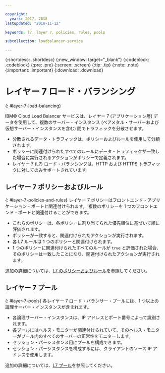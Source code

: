 ```yaml
---

copyright:
  years: 2017, 2018
lastupdated: "2018-11-12"

keywords: l7, layer 7, policies, rules, pools

subcollection: loadbalancer-service

---
```


{:shortdesc: .shortdesc}
{:new_window: target="_blank"}
{:codeblock: .codeblock}
{:pre: .pre}
{:screen: .screen}
{:tip: .tip}
{:note: .note}
{:important: .important}
{:download: .download}

# レイヤー 7 ロード・バランシング
{: #layer-7-load-balancing}

IBM© Cloud Load Balancer サービスは、レイヤー 7 (アプリケーション層) データを使用して、複数のサーバー・インスタンス (ベアメタル・サーバーおよび仮想サーバー・インスタンスを含む) 間でトラフィックを分散させます。

 * 分散されるデータ・トラフィックは、ポリシーおよびルールを使用して分類されます。
 * ポリシーに関連付けられたすべてのルールにデータ・トラフィックが一致した場合に実行されるアクションがポリシーで定義されます。
 * レイヤー 7 (L7) ロード・バランシングは、HTTP および HTTPS トラフィックに対してのみサポートされています。

## レイヤー 7 ポリシーおよびルール
{: #layer-7-policies-and-rules}
レイヤー 7 ポリシーはフロントエンド・アプリケーション・ポートと関連付けられます。 複数のポリシーを 1 つのフロントエンド・ポートと関連付けることができます。

 * これらのポリシーは、各ポリシーに割り当てられた優先順位に基づいて順に評価されます。
 * ポリシーが一致すると、関連付けられたアクションが実行されます。
 * 各 L7 ルールは 1 つのポリシーと関連付けられます。
 * 1 つのポリシーに関連付けられたすべてのルールが `true` と評価された場合、そのポリシーは一致したことになり、関連付けられたアクションが実行されます。

追加の詳細については、[L7 のポリシーおよびルール](/docs/infrastructure/loadbalancer-service?topic=loadbalancer-service-layer-7-policy)を参照してください。

## レイヤー 7 プール
{: #layer-7-pools}
各レイヤー 7 ロード・バランサー・プールには、1 つ以上の論理サーバー・インスタンスが含まれます。

 * 各論理サーバー・インスタンスは、IP アドレスとポート番号によって識別されます。
 * 各プールにはヘルス・モニターが関連付けられていて、そのヘルス・モニターがプール内のすべてのサーバーの正常性をモニターします。
 * セッション・パーシスタンス用にプールを構成できます。
 * セッション・パーシスタンスを構成するには、クライアントのソース IP アドレスを使用します。

追加の詳細については、[L7 プール](/docs/infrastructure/loadbalancer-service?topic=loadbalancer-service-layer-7-pool)を参照してください。
